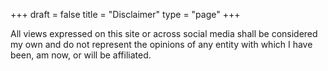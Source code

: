 +++
draft = false
title =  "Disclaimer"
type = "page"
+++

All views expressed on this site or across social media shall be considered
my own and do not represent the opinions of any entity with which I have been,
am now, or will be affiliated.